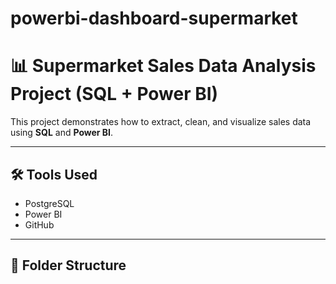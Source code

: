 # powerbi-dashboard-supermarket
# 📊 Supermarket Sales Data Analysis Project (SQL + Power BI)

This project demonstrates how to extract, clean, and visualize sales data using **SQL** and **Power BI**.

---

## 🛠 Tools Used
- PostgreSQL
- Power BI
- GitHub

---

## 📁 Folder Structure

